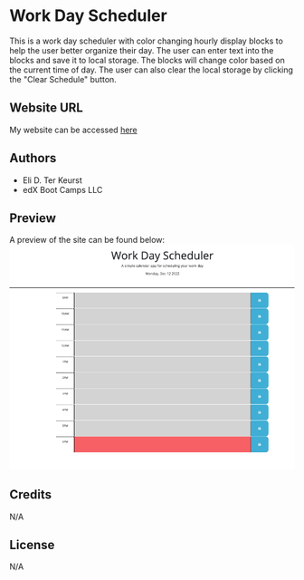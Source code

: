 # Work Day Scheduler

This is a work day scheduler with color changing hourly display blocks to help the user better organize their day. The user can enter text into the blocks and save it to local storage. The blocks will change color based on the current time of day. The user can also clear the local storage by clicking the "Clear Schedule" button.

## Website URL

My website can be accessed [here](https://crystal-coding-time.github.io/personal-work-day-scheduler/)

## Authors

* Eli D. Ter Keurst
* edX Boot Camps LLC

## Preview 

A preview of the site can be found below:
![Screenshot of website](./Assets/Pictures/Screenshot.png "Website Screenshot")

## Credits

N/A

## License

N/A